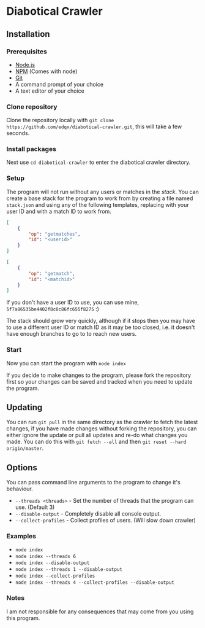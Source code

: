 # Diabotical Crawler

## Installation
### Prerequisites
* [Node.js](https://nodejs.org)
* [NPM](https://npmjs.org) (Comes with node)
* [Git](https://git-scm.org)
* A command prompt of your choice
* A text editor of your choice

### Clone repository
Clone the repository locally with `git clone https://github.com/edqx/diabotical-crawler.git`, this will take a few seconds.

### Install packages
Next use `cd diabotical-crawler` to enter the diabotical crawler directory.

### Setup
The program will not run without any users or matches in the _stack_. You can create a base stack for the program to work from by creating a file named `stack.json` and using any of the following templates, replacing <userid> with your user ID and <matchid> with a match ID to work from.
```json
[
    {
        "op": "getmatches",
        "id": "<userid>"
    }
]
```
```json
[
    {
        "op": "getmatch",
        "id": "<matchid>"
    }
]
```
If you don't have a user ID to use, you can use mine, `5f7a86535be4402f8c0c86fc655f8275` :)

The stack should grow very quickly, although if it stops then you may have to use a different user ID or match ID as it may be too closed, i.e. it doesn't have enough branches to go to to reach new users.

### Start
Now you can start the program with `node index`

If you decide to make changes to the program, please fork the repository first so your changes can be saved and tracked when you need to update the program.

## Updating
You can run `git pull` in the same directory as the crawler to fetch the latest changes, if you have made changes without forking the repository, you can either ignore the update or pull all updates and re-do what changes you made. You can do this with `git fetch --all` and then `git reset --hard origin/master`.

## Options
You can pass command line arguments to the program to change it's behaviour.
* `--threads <threads>` - Set the number of threads that the program can use. (Default 3)
* `--disable-output` - Completely disable all console output.
* `--collect-profiles` - Collect profiles of users. (Will slow down crawler)

### Examples
* `node index`
* `node index --threads 6`
* `node index --disable-output`
* `node index --threads 1 --disable-output`
* `node index --collect-profiles`
* `node index --threads 4 --collect-profiles --disable-output`

### Notes
I am not responsible for any consequences that may come from you using this program.